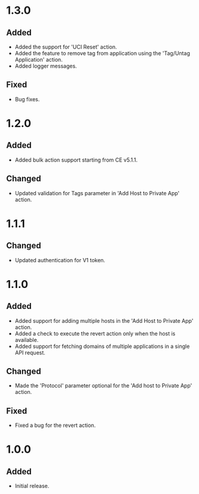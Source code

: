 # 1.3.0
## Added
 - Added the support for 'UCI Reset' action.
 - Added the feature to remove tag from application using the 'Tag/Untag Application' action.
 - Added logger messages.
## Fixed
 - Bug fixes.

# 1.2.0
## Added
- Added bulk action support starting from CE v5.1.1.
## Changed
- Updated validation for Tags parameter in 'Add Host to Private App' action.

# 1.1.1
## Changed
- Updated authentication for V1 token.

# 1.1.0
## Added
- Added support for adding multiple hosts in the 'Add Host to Private App' action.
- Added a check to execute the revert action only when the host is available.
- Added support for fetching domains of multiple applications in a single API request.
## Changed
- Made the 'Protocol' parameter optional for the 'Add host to Private App' action.
## Fixed
- Fixed a bug for the revert action.

# 1.0.0
## Added
- Initial release.